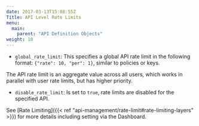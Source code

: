 ```yaml
---
date: 2017-03-13T15:08:55Z
Title: API Level Rate Limits
menu:
  main:
    parent: "API Definition Objects"
weight: 10
---
```


* `global_rate_limit`: This specifies a global API rate limit in the following format: `{"rate": 10, "per": 1}`, similar to policies or keys.


The API rate limit is an aggregate value across all users, which works in parallel with user rate limits, but has higher priority.

* `disable_rate_limit`: Is set to `true`, rate limits are disabled for the specified API.

See [Rate Limiting]({{< ref "api-management/rate-limit#rate-limiting-layers" >}}) for more details including setting via the Dashboard.
